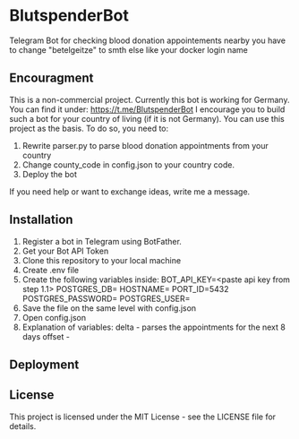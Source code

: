 # BlutspenderBot
Telegram Bot for checking blood donation appointements nearby
you have to change "betelgeitze" to smth else like your docker login name

## Encouragment
This is a non-commercial project.
Currently this bot is working for Germany. You can find it under: https://t.me/BlutspenderBot
I encourage you to build such a bot for your country of living (if it is not Germany). You can use this project as the basis.
To do so, you need to:
1. Rewrite parser.py to parse blood donation appointments from your country
2. Change county_code in config.json to your country code.
3. Deploy the bot

If you need help or want to exchange ideas, write me a message.

## Installation

1. Register a bot in Telegram using BotFather.
  1. Get your Bot API Token
2. Clone this repository to your local machine
3. Create .env file
  1. Create the following variables inside:
    BOT_API_KEY=<paste api key from step 1.1>
    POSTGRES_DB=<think of a name>
    HOSTNAME=<think of a name>
    PORT_ID=5432
    POSTGRES_PASSWORD=<think of a pass>
    POSTGRES_USER=<think of a name>
   2. Save the file on the same level with config.json
 4. Open config.json
   1. Explanation of variables:
    delta - parses the appointments for the next 8 days
    offset - 

## Deployment


## License
This project is licensed under the MIT License - see the LICENSE file for details.

